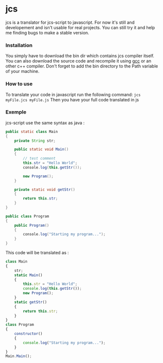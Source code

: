 # jcs
jcs is a translator for jcs-script to javascript. For now it's still and developement and isn't usable for real projects.
You can still try it and help me finding bugs to make a stable version.

### Installation ###
You simply have to download the bin dir which contains jcs compiler itself. You can also download the source code and recompile it 
using [gcc](https://gcc.gnu.org/) or an other c++ compiler. Don't forget to add the bin directory to the Path variable of your machine.

### How to use ###
To translate your code in javascript run the following command:
`jcs myFile.jcs myFile.js`
Then you have your full code translated in js

### Exemple ###
jcs-script use the same syntax as java : 
```java
public static class Main
{
    private String str;

    public static void Main()
    {
        // test comment
        this.str = "Hello World";
        console.log(this.getStr());

        new Program();
    }

    private static void getStr()
    {
        return this.str;
    }
}

public class Program
{
    public Program()
    {
        console.log("Starting my program...");
    }
}
```
This code will be translated as :
```javascript
class Main 
{ 
    str; 
    static Main() 
    { 
        this.str = "Hello World"; 
        console.log(this.getStr()); 
        new Program(); 
    } 
    static getStr() 
    { 
        return this.str; 
    } 
} 
class Program 
{ 
    constructor()
    { 
        console.log("Starting my program..."); 
    } 
} 
Main.Main();
```
